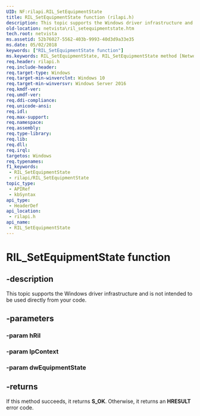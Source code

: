 ```yaml
---
UID: NF:rilapi.RIL_SetEquipmentState
title: RIL_SetEquipmentState function (rilapi.h)
description: This topic supports the Windows driver infrastructure and is not intended to be used directly from your code.
old-location: netvista\ril_setequipmentstate.htm
tech.root: netvista
ms.assetid: 52b76027-5562-403b-9993-40d3d9a33e35
ms.date: 05/02/2018
keywords: ["RIL_SetEquipmentState function"]
ms.keywords: RIL_SetEquipmentState, RIL_SetEquipmentState method [Network Drivers Starting with Windows Vista], netvista.ril_setequipmentstate, rilapi/RIL_SetEquipmentState
req.header: rilapi.h
req.include-header: 
req.target-type: Windows
req.target-min-winverclnt: Windows 10
req.target-min-winversvr: Windows Server 2016
req.kmdf-ver: 
req.umdf-ver: 
req.ddi-compliance: 
req.unicode-ansi: 
req.idl: 
req.max-support: 
req.namespace: 
req.assembly: 
req.type-library: 
req.lib: 
req.dll: 
req.irql: 
targetos: Windows
req.typenames: 
f1_keywords:
 - RIL_SetEquipmentState
 - rilapi/RIL_SetEquipmentState
topic_type:
 - APIRef
 - kbSyntax
api_type:
 - HeaderDef
api_location:
 - rilapi.h
api_name:
 - RIL_SetEquipmentState
---
```


# RIL_SetEquipmentState function


## -description

This topic supports the Windows driver infrastructure and is not intended to be used directly from your code.

## -parameters

### -param hRil

### -param lpContext

### -param dwEquipmentState

## -returns

If this method succeeds, it returns **S_OK**. Otherwise, it returns an **HRESULT** error code.

